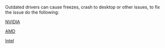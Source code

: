 
Outdated drivers can cause freezes, crash to desktop or other issues, to fix the issue do the following:

[NVIDIA](https://github.com/RRHelpSquad/Helpdesk/wiki/NVIDIA)

[AMD](https://github.com/RRHelpSquad/Helpdesk/wiki/AMD)

[Intel](https://github.com/RRHelpSquad/Helpdesk/wiki/Intel)
